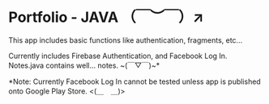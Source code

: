 # Portfolio - JAVA （￣︶￣）↗　

This app includes basic functions like authentication, fragments, etc...

Currently includes Firebase Authentication, and Facebook Log In. 
Notes.java contains well... notes. ~(￣▽￣)~*

*Note: Currently Facebook Log In cannot be tested unless app is published onto Google Play Store. <(＿　＿)>

